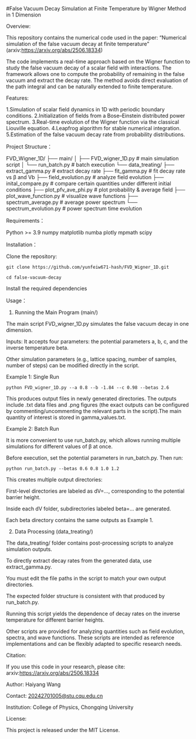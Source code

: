 #False Vacuum Decay Simulation at Finite Temperature by Wigner Method in 1 Dimension

Overview:

This repository contains the numerical code used in the paper: “Numerical simulation of the false vacuum decay at finite temperature” (arxiv:https://arxiv.org/abs/2506.18334)

The code implements a real-time approach based on the Wigner function to study the false vacuum decay of a scalar field with interactions. The framework allows one to compute the probability of remaining in the false vacuum and extract the decay rate. The method avoids direct evaluation of the path integral and can be naturally extended to finite temperature.

Features:

  1.Simulation of scalar field dynamics in 1D with periodic boundary conditions.
  2.Initialization of fields from a Bose–Einstein distributed power spectrum.
  3.Real-time evolution of the Wigner function via the classical Liouville equation.
  4.Leapfrog algorithm for stable numerical integration.
  5.Estimation of the false vacuum decay rate from probability distributions.

Project Structure：

FVD_Wigner_1D/
├── main/
│   ├── FVD_wigner_1D.py      # main simulation script
│   └── run_batch.py          # batch execution
└── data_treating/
    ├── extract_gamma.py      # extract decay rate
    ├── fit_gamma.py          # fit decay rate vs β and Vb
    ├── field_evolution.py    # analyze field evolution
    ├── inital_compare.py     # compare certain quantities under different initial conditions
    ├── plot_pfv_ave_phi.py   # plot probability & average field
    ├── plot_wave_function.py # visualize wave functions
    ├── spectrum_average.py   # average power spectrum
    └── spectrum_evolution.py # power spectrum time evolution

Requirements：

  Python >= 3.9
  numpy
  matplotlib
  numba
  plotly
  mpmath
  scipy

Installation：

 Clone the repository:

    git clone https://github.com/yunfeiw671-hash/FVD_Wigner_1D.git

    cd false-vacuum-decay

Install the required dependencies

Usage：

 1. Running the Main Program (main/)

The main script FVD_wigner_1D.py simulates the false vacuum decay in one dimension.

  Inputs: It accepts four parameters: the potential parameters a, b, c, and the inverse temperature beta.

  Other simulation parameters (e.g., lattice spacing, number of samples, number of steps) can be modified directly in the script.

  Example 1: Single Run

    python FVD_wigner_1D.py --a 0.8 --b -1.84 --c 0.98 --betas 2.6

This produces output files in newly generated directories. The outputs include .txt data files and .png figures (the exact outputs can be configured by commenting/uncommenting the relevant parts in the script).The main quantity of interest is stored in gamma_values.txt.

  Example 2: Batch Run

  It is more convenient to use run_batch.py, which allows running multiple simulations for different values of β at once.

  Before execution, set the potential parameters in run_batch.py. Then run:

    python run_batch.py --betas 0.6 0.8 1.0 1.2

This creates multiple output directories:

   First-level directories are labeled as dV=..., corresponding to the potential barrier height.

   Inside each dV folder, subdirectories labeled beta=... are generated.

   Each beta directory contains the same outputs as Example 1.

2. Data Processing (data_treating/)

The data_treating/ folder contains post-processing scripts to analyze simulation outputs.

 To directly extract decay rates from the generated data, use extract_gamma.py.

  You must edit the file paths in the script to match your own output directories.

  The expected folder structure is consistent with that produced by run_batch.py.

Running this script yields the dependence of decay rates on the inverse temperature for different barrier heights.

Other scripts are provided for analyzing quantities such as field evolution, spectra, and wave functions. These scripts are intended as reference implementations and can be flexibly adapted to specific research needs.

Citation:

If you use this code in your research, please cite: arxiv:https://arxiv.org/abs/2506.18334

Author: Haiyang Wang

Contact: 20242701005@stu.cqu.edu.cn

Institution: College of Physics, Chongqing University

License:

This project is released under the MIT License.







